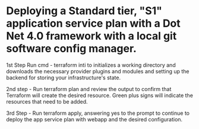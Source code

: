 # Deploying a Standard tier, "S1" application service plan with a Dot Net 4.0 framework with a local git software config manager.

1st Step Run cmd - terraform inti to initializes a working directory and downloads the necessary provider plugins and modules and setting up the backend for storing your infrastructure's state.

2nd step - Run terraform plan and review the output to confirm that Terraform will create the desired resource. Green plus signs will indicate the resources that need to be added.

3rd Step - Run terraform apply, answering yes to the prompt to continue to deploy the app service plan with webapp and the desired configuration.